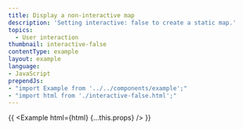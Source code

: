 ```yaml
---
title: Display a non-interactive map
description: 'Setting interactive: false to create a static map.'
topics:
  - User interaction
thumbnail: interactive-false
contentType: example
layout: example
language:
- JavaScript
prependJs:
- "import Example from '../../components/example';"
- "import html from './interactive-false.html';"
---
```


{{ <Example html={html} {...this.props} /> }}
